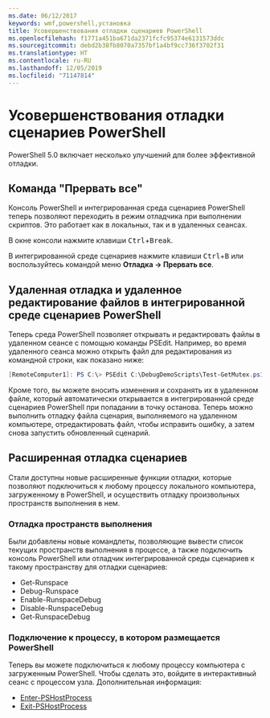 ```yaml
---
ms.date: 06/12/2017
keywords: wmf,powershell,установка
title: Усовершенствования отладки сценариев PowerShell
ms.openlocfilehash: f1771a451ba671da2371fcfc95374e6131573ddc
ms.sourcegitcommit: debd2b38fb8070a7357bf1a4bf9cc736f3702f31
ms.translationtype: HT
ms.contentlocale: ru-RU
ms.lasthandoff: 12/05/2019
ms.locfileid: "71147814"
---
```

# <a name="improvements-in-powershell-script-debugging"></a>Усовершенствования отладки сценариев PowerShell

PowerShell 5.0 включает несколько улучшений для более эффективной отладки.

## <a name="break-all"></a>Команда "Прервать все"

Консоль PowerShell и интегрированная среда сценариев PowerShell теперь позволяют переходить в режим отладчика при выполнении скриптов. Это работает как в локальных, так и в удаленных сеансах.

В окне консоли нажмите клавиши <kbd>Ctrl</kbd>+<kbd>Break</kbd>.

В интегрированной среде сценариев нажмите клавиши <kbd>Ctrl</kbd>+<kbd>B</kbd> или воспользуйтесь командой меню **Отладка -> Прервать все**.

## <a name="remote-debugging-and-remote-file-editing-in-powershell-ise"></a>Удаленная отладка и удаленное редактирование файлов в интегрированной среде сценариев PowerShell

Теперь среда PowerShell позволяет открывать и редактировать файлы в удаленном сеансе с помощью команды PSEdit.
Например, во время удаленного сеанса можно открыть файл для редактирования из командной строки, как показано ниже:

```powershell
[RemoteComputer1]: PS C:\> PSEdit C:\DebugDemoScripts\Test-GetMutex.ps1
```

Кроме того, вы можете вносить изменения и сохранять их в удаленном файле, который автоматически открывается в интегрированной среде сценариев PowerShell при попадании в точку останова. Теперь можно выполнить отладку файла сценария, выполняемого на удаленном компьютере, отредактировать файл, чтобы исправить ошибку, а затем снова запустить обновленный сценарий.

## <a name="advanced-script-debugging"></a>Расширенная отладка сценариев

Стали доступны новые расширенные функции отладки, которые позволяют подключиться к любому процессу локального компьютера, загруженному в PowerShell, и осуществить отладку произвольных пространств выполнения в нем.

### <a name="runspace-debugging"></a>Отладка пространств выполнения

Были добавлены новые командлеты, позволяющие вывести список текущих пространств выполнения в процессе, а также подключить консоль PowerShell или отладчик интегрированной среды сценариев к такому пространству для отладки сценариев:

- Get-Runspace
- Debug-Runspace
- Enable-RunspaceDebug
- Disable-RunspaceDebug
- Get-RunspaceDebug

### <a name="attach-to-process-hosting-powershell"></a>Подключение к процессу, в котором размещается PowerShell

Теперь вы можете подключиться к любому процессу компьютера с загруженным PowerShell. Чтобы сделать это, войдите в интерактивный сеанс с процессом узла. Дополнительная информация:

- [Enter-PSHostProcess](/powershell/module/Microsoft.PowerShell.Core/Enter-PSHostProcess)
- [Exit-PSHostProcess](/powershell/module/Microsoft.PowerShell.Core/Exit-PSHostProcess)

